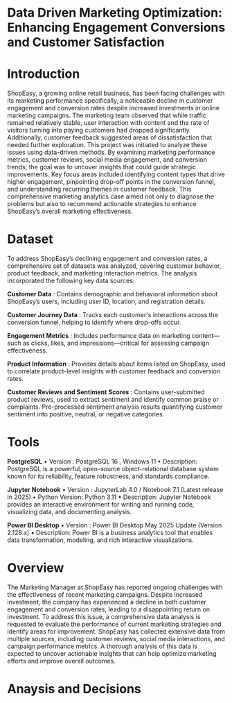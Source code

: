 # Data Driven Marketing Optimization: Enhancing Engagement Conversions and Customer Satisfaction

# Introduction 

ShopEasy, a growing online retail business, has been facing challenges with its marketing performance specifically, a noticeable decline in customer engagement and conversion rates despite increased investments in online marketing campaigns. The marketing team observed that while traffic remained relatively stable, user interaction with content and the rate of visitors turning into paying customers had dropped significantly. Additionally, customer feedback suggested areas of dissatisfaction that needed further exploration. This project was initiated to analyze these issues using data-driven methods. By examining marketing performance metrics, customer reviews, social media engagement, and conversion trends, the goal was to uncover insights that could guide strategic improvements. Key focus areas included identifying content types that drive higher engagement, pinpointing drop-off points in the conversion funnel, and understanding recurring themes in customer feedback. This comprehensive marketing analytics case aimed not only to diagnose the problems but also to recommend actionable strategies to enhance ShopEasy’s overall marketing effectiveness.

# Dataset 

To address ShopEasy’s declining engagement and conversion rates, a comprehensive set of datasets was analyzed, covering customer behavior, product feedback, and marketing interaction metrics. The analysis incorporated the following key data sources:

**Customer Data** : Contains demographic and behavioral information about ShopEasy’s users, including user ID, location, and registration details.

**Customer Journey Data** : Tracks each customer's interactions across the conversion funnel, helping to identify where drop-offs occur.

**Engagement Metrics** : Includes performance data on marketing content—such as clicks, likes, and impressions—critical for assessing campaign effectiveness.

**Product Information** : Provides details about items listed on ShopEasy, used to correlate product-level insights with customer feedback and conversion rates.

**Customer Reviews and Sentiment Scores** : Contains user-submitted product reviews, used to extract sentiment and identify common praise or complaints. Pre-processed sentiment                                             analysis results quantifying customer sentiment into positive, neutral, or negative categories.

# Tools

**PostgreSQL**
•	Version : PostgreSQL 16 , Windows 11 
•	Description: PostgreSQL is a powerful, open-source object-relational database system known for its reliability, feature robustness, and standards compliance.

**Jupyter Notebook**
•	Version : JupyterLab 4.0 / Notebook 7.1 (Latest release in 2025)
•	Python Version: Python 3.11
•	Description: Jupyter Notebook provides an interactive environment for writing and running code, visualizing data, and documenting analysis.

**Power BI Desktop**
•	Version : Power BI Desktop May 2025 Update (Version 2.128.x)
•	Description: Power BI is a business analytics tool that enables data transformation, modeling, and rich interactive visualizations.

# Overview

The Marketing Manager at ShopEasy has reported ongoing challenges with the effectiveness of recent marketing campaigns. Despite increased investment, the company has experienced a decline in both customer engagement and conversion rates, leading to a disappointing return on investment. To address this issue, a comprehensive data analysis is requested to evaluate the performance of current marketing strategies and identify areas for improvement. ShopEasy has collected extensive data from multiple sources, including customer reviews, social media interactions, and campaign performance metrics. A thorough analysis of this data is expected to uncover actionable insights that can help optimize marketing efforts and improve overall outcomes.

# Anaysis and Decisions

